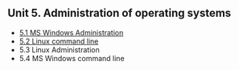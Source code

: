## Unit 5. Administration of operating systems

- [5.1 MS Windows Administration](./unit05_01.md)
- [5.2 Linux command line](./unit05_02.md)
- 5.3 Linux Administration
- 5.4 MS Windows command line

<!-- ## CV [ORDE de 29 de juliol de 2009](https://dogv.gva.es/datos/2009/09/03/pdf/2009_9808.pdf)

- Utilización de la línea de comandos:

  – Características de los intérpretes de comandos. Caracteres especiales.
  – Utilización de órdenes para la gestión de archivos y directorios.
  – Operación con archivos: nombre y extensión, comodines, atributos y tipos.
  – Operación con directorios: nombre, atributos y permisos.
  – Otras operaciones comunes para la línea de comandos.
  – Redirección de la entrada y la salida.
  – Activación de opciones de los comandos.
  – Utilización de la ayuda en línea.

- Administración de los sistemas operativos:

  – Gestión de perfiles de usuarios y grupos locales. Contraseñas.
  – Gestión del sistema de archivos.
  – Herramientas para la gestión de archivos y directorios.
  – Gestión de los procesos del sistema y del usuario.
  – Rendimiento del sistema. Seguimiento de la actividad del sistema.
  – Activación y desactivación de servicios.
  – Compartición de recursos.
  – Gestión de dispositivos de almacenamiento.
  – Gestión de impresoras.
  – Base de datos de configuración y comportamiento del sistema operativo, del hardware instalado y las aplicaciones. -->
